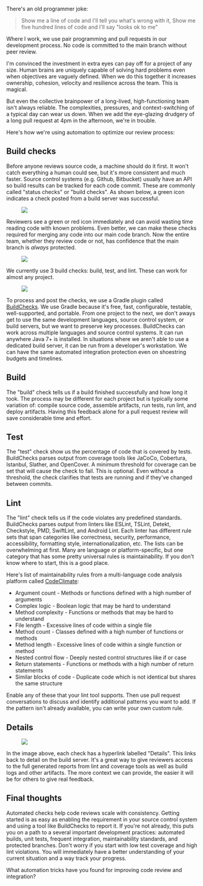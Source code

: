 There's an old programmer joke:

> Show me a line of code and I'll tell you what's wrong with it,
> Show me five hundred lines of code and I'll say "looks ok to me"

Where I work, we use pair programming and pull requests in our development process.  No code is committed to the main branch without peer review.

I'm convinced the investment in extra eyes can pay off for a project of any size.  Human brains are uniquely capable of solving hard problems even when objectives are vaguely defined.  When we do this together it increases ownership, cohesion, velocity and resilience across the team.   This is magical.

But even the collective brainpower of a long-lived, high-functioning team isn't always reliable.  The complexities, pressures, and context-switching of a typical day can wear us down.  When we add the eye-glazing drudgery of a long pull request at 4pm in the afternoon, we're in trouble.

Here's how we're using automation to optimize our review process:

## Build checks
Before anyone reviews source code, a machine should do it first.  It won't catch everything a human could see, but it's more consistent and much faster.  Source control systems (e.g. Github, Bitbucket) usually have an API so build results can be tracked for each code commit.  These are commonly called "status checks" or "build checks".  As shown below, a green icon indicates a check posted from a build server was successful.

<figure class="tmblr-full" data-orig-height="137" data-orig-width="856" data-orig-src="https://sandbox-9221c.firebaseapp.com/blog/passing-check.png"><img src="https://64.media.tumblr.com/3af19c4b589c74f4825c2f263c8bd66e/tumblr_inline_pk09lmqzym1r4ik0y_540.png" data-orig-height="137" data-orig-width="856" data-orig-src="https://sandbox-9221c.firebaseapp.com/blog/passing-check.png"></figure>

Reviewers see a green or red icon immediately and can avoid wasting time reading code with known problems.  Even better, we can make these checks required for merging any code into our main code branch. Now the entire team, whether they review code or not, has confidence that the main branch is *always* protected.

<figure class="tmblr-full" data-orig-height="702" data-orig-width="894" data-orig-src="https://sandbox-9221c.firebaseapp.com/blog/protect-branch.png"><img src="https://64.media.tumblr.com/743da068a6066528fc1f0fa7a7925fc6/tumblr_inline_pk09lnuJZB1r4ik0y_540.png" data-orig-height="702" data-orig-width="894" data-orig-src="https://sandbox-9221c.firebaseapp.com/blog/protect-branch.png"></figure>

We currently use 3 build checks: build, test, and lint. These can work for almost any project.

<figure class="tmblr-full" data-orig-height="235" data-orig-width="472" data-orig-src="https://sandbox-9221c.firebaseapp.com/blog/build-checks.png"><img src="https://64.media.tumblr.com/9e92e39acb0f9bf617fb103499168990/tumblr_inline_pk09loz9uw1r4ik0y_540.png" data-orig-height="235" data-orig-width="472" data-orig-src="https://sandbox-9221c.firebaseapp.com/blog/build-checks.png"></figure>

To process and post the checks, we use a Gradle plugin called [BuildChecks](https://github.com/toddway/BuildChecks).  We use Gradle because it's free, fast, configurable, testable, well-supported, and portable.  From one project to the next, we don't aways get to use the same development languages, source control system, or build servers, but we want to preserve key processes.  BuildChecks can work across multiple languages and source control systems.  It can run anywhere Java 7+ is installed.  In situations where we aren't able to use a dedicated build server, it can be run from a developer's workstation.  We can have the same automated integration protection even on shoestring budgets and timelines.


## Build
The "build" check tells us if a build finished successfully and how long it took.  The process may be different for each project but is typically some variation of: compile source code, assemble artifacts, run tests, run lint, and deploy artifacts.  Having this feedback alone for a pull request review will save considerable time and effort.

## Test
The "test" check show us the percentage of code that is covered by tests.  BuildChecks parses output from coverage tools like JaCoCo, Cobertura, Istanbul, Slather, and OpenCover. A minimum threshold for coverage can be set that will cause the check to fail.  This is optional.  Even without a threshold, the check clarifies that tests are running and if they've changed between commits.

## Lint
The "lint" check tells us if the code violates any predefined standards.  BuildChecks parses output from linters like ESLint, TSLint, Detekt, Checkstyle, PMD, SwiftLint, and Android Lint.  Each linter has different rule sets that span categories like correctness, security, performance, accessibility, formatting style, internationalization, etc.  The lists can be overwhelming at first.  Many are language or platform-specific, but one category that has some pretty universal rules is maintainability.  If you don't know where to start, this is a good place.

Here's list of maintainability rules from a multi-language code analysis platform called [CodeClimate](https://docs.codeclimate.com/docs/maintainability):

- Argument count - Methods or functions defined with a high number of arguments
- Complex logic - Boolean logic that may be hard to understand
- Method complexity - Functions or methods that may be hard to understand
- File length - Excessive lines of code within a single file
- Method count - Classes defined with a high number of functions or methods
- Method length - Excessive lines of code within a single function or method
- Nested control flow - Deeply nested control structures like if or case
- Return statements - Functions or methods with a high number of return statements
- Similar blocks of code - Duplicate code which is not identical but shares the same structure

Enable any of these that your lint tool supports.  Then use pull request conversations to discuss and identify additional patterns you want to add.  If the pattern isn't already available, you can write your own custom rule.

## Details
<figure class="tmblr-full" data-orig-height="235" data-orig-width="472" data-orig-src="https://sandbox-9221c.firebaseapp.com/blog/build-checks.png"><img src="https://64.media.tumblr.com/9e92e39acb0f9bf617fb103499168990/tumblr_inline_pk09loz9uw1r4ik0y_540.png" data-orig-height="235" data-orig-width="472" data-orig-src="https://sandbox-9221c.firebaseapp.com/blog/build-checks.png"></figure>

In the image above, each check has a hyperlink labelled "Details".  This links back to detail on the build server.  It's a great way to give reviewers access to the full generated reports from lint and coverage tools as well as build logs and other artifacts.  The more context we can provide, the easier it will be for others to give real feedback.

## Final thoughts
Automated checks help code reviews scale with consistency. Getting started is as easy as enabling the requirement in your source control system and using a tool like BuildChecks to report it.  If you're not already, this puts you on a path to a several important development practices: automated builds, unit tests, frequent integration, maintainability standards, and protected branches.  Don't worry if you start with low test coverage and high lint violations.  You will immediately have a better understanding of your current situation and a way track your progress.

What automation tricks have you found for improving code review and integration?